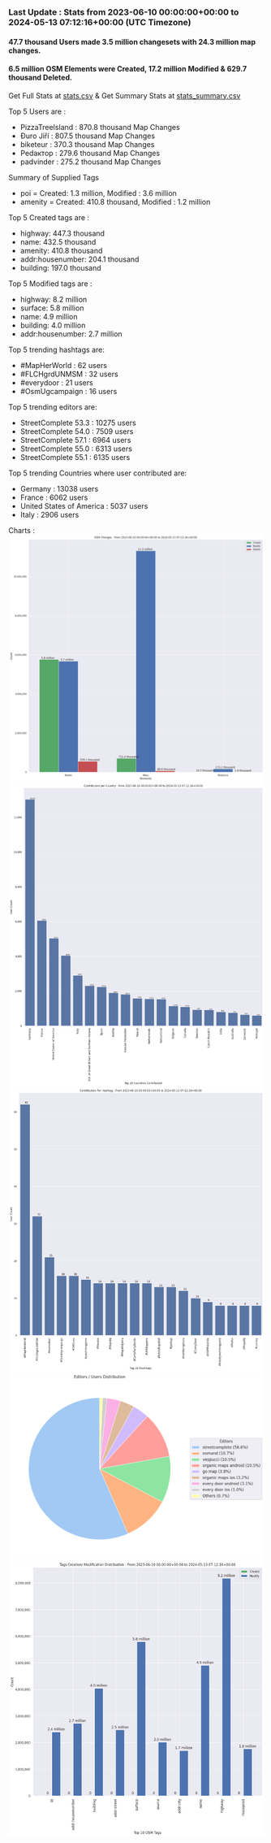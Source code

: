 ### Last Update : Stats from 2023-06-10 00:00:00+00:00 to 2024-05-13 07:12:16+00:00 (UTC Timezone)

#### 47.7 thousand Users made 3.5 million changesets with 24.3 million map changes.
#### 6.5 million OSM Elements were Created, 17.2 million Modified & 629.7 thousand Deleted.
Get Full Stats at [stats.csv](/stats/fieldmappers/Daily/stats.csv)
 & Get Summary Stats at [stats_summary.csv](/stats/fieldmappers/Daily/stats_summary.csv)

Top 5 Users are : 
- PizzaTreeIsland : 870.8 thousand Map Changes
- Đuro Jiří : 807.5 thousand Map Changes
- biketeur : 370.3 thousand Map Changes
- Реdактор : 279.6 thousand Map Changes
- padvinder : 275.2 thousand Map Changes

Summary of Supplied Tags
- poi = Created: 1.3 million, Modified : 3.6 million
- amenity = Created: 410.8 thousand, Modified : 1.2 million


Top 5 Created tags are :
- highway: 447.3 thousand
- name: 432.5 thousand
- amenity: 410.8 thousand
- addr:housenumber: 204.1 thousand
- building: 197.0 thousand


Top 5 Modified tags are :
- highway: 8.2 million
- surface: 5.8 million
- name: 4.9 million
- building: 4.0 million
- addr:housenumber: 2.7 million


Top 5 trending hashtags are:
- #MapHerWorld : 62 users
- #FLCHgrdUNMSM : 32 users
- #everydoor : 21 users
- #OsmUgcampaign : 16 users


Top 5 trending editors are:
- StreetComplete 53.3 : 10275 users
- StreetComplete 54.0 : 7509 users
- StreetComplete 57.1 : 6964 users
- StreetComplete 55.0 : 6313 users
- StreetComplete 55.1 : 6135 users


Top 5 trending Countries where user contributed are:
- Germany : 13038 users
- France : 6062 users
- United States of America : 5037 users
- Italy : 2906 users


 Charts : 
![Alt text](./stats_osm_changes.png) 
![Alt text](./stats_users_per_country.png) 
![Alt text](./stats_users_per_hashtag.png) 
![Alt text](./stats_editors_pie_chart.png) 
![Alt text](./stats_tags.png) 
